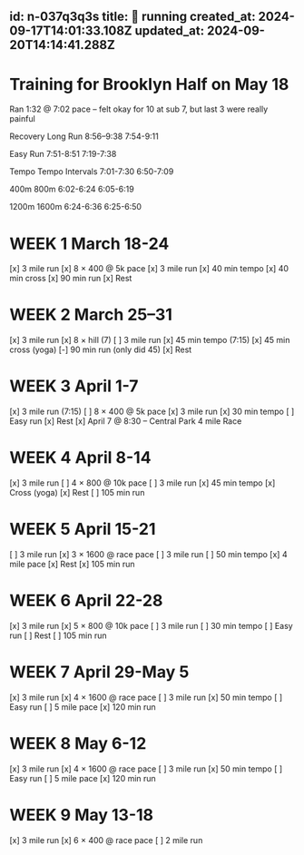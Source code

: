 id: n-037q3q3s
title: 👟 running
created_at: 2024-09-17T14:01:33.108Z
updated_at: 2024-09-20T14:14:41.288Z
---
# Training for Brooklyn Half on May 18
Ran 1:32 @ 7:02 pace – felt okay for 10 at sub 7, but last 3 were really painful

Recovery                 Long Run
8:56–9:38                7:54-9:11

Easy                     Run
7:51-8:51                7:19-7:38

Tempo                    Tempo Intervals
7:01-7:30                6:50-7:09

400m                     800m
6:02-6:24                6:05-6:19

1200m                    1600m
6:24-6:36                6:25-6:50


# WEEK 1 March 18-24
[x] 3 mile run
[x] 8 × 400 @ 5k pace 
[x] 3 mile run
[x] 40 min tempo 
[x] 40 min cross
[x] 90 min run 
[x] Rest

# WEEK 2 March 25–31
[x] 3 mile run
[x] 8 × hill (7) 
[ ] 3 mile run
[x] 45 min tempo (7:15) 
[x] 45 min cross (yoga)
[-] 90 min run (only did 45)
[x] Rest 

# WEEK 3 April 1-7
[x] 3 mile run (7:15)
[ ] 8 × 400 @ 5k pace 
[x] 3 mile run
[x] 30 min tempo 
[ ] Easy run
[x] Rest 
[x] April 7 @ 8:30 – Central Park 4 mile Race

# WEEK 4 April 8-14
[x] 3 mile run
[ ] 4 × 800 @ 10k pace 
[ ] 3 mile run
[x] 45 min tempo 
[x] Cross (yoga)
[x] Rest
[ ] 105 min run

# WEEK 5 April 15-21
[ ] 3 mile run
[x] 3 × 1600 @ race pace 
[ ] 3 mile run
[ ] 50 min tempo 
[x] 4 mile pace
[x] Rest
[x] 105 min run

# WEEK 6 April 22-28
[x] 3 mile run
[x] 5 × 800 @ 10k pace 
[ ] 3 mile run
[ ] 30 min tempo 
[ ] Easy run
[ ] Rest
[ ] 105 min run

# WEEK 7 April 29-May 5
[x] 3 mile run
[x] 4 × 1600 @ race pace 
[ ] 3 mile run
[x] 50 min tempo 
[ ] Easy run
[ ] 5 mile pace
[x] 120 min run

# WEEK 8 May 6-12
[x] 3 mile run
[x] 4 × 1600 @ race pace 
[ ] 3 mile run
[x] 50 min tempo 
[ ] Easy run
[ ] 5 mile pace
[x] 120 min run

# WEEK 9 May 13-18
[x] 3 mile run 
[x] 6 × 400 @ race pace 
[ ] 2 mile run